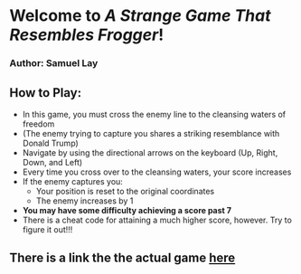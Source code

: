 # Welcome to _A Strange Game That Resembles Frogger_!

### Author: Samuel Lay

## How to Play:
- In this game, you must cross the enemy line to the cleansing waters of freedom
- (The enemy trying to capture you shares a striking resemblance with Donald Trump)
- Navigate by using the directional arrows on the keyboard (Up, Right, Down, and Left)
- Every time you cross over to the cleansing waters, your score increases
- If the enemy captures you:
  - Your position is reset to the original coordinates
  - The enemy increases by 1
- __You may have some difficulty achieving a score past 7__
 - There is a cheat code for attaining a much higher score, however. Try to figure it out!!!

 ## There is a link the the actual game [here](https://samueldlay.github.io/udacity-projects/Arcade%20Game/index.html)
